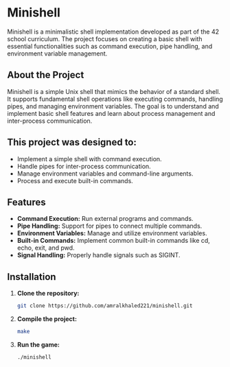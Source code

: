 # Minishell
Minishell is a minimalistic shell implementation developed as part of the 42 school curriculum. The project focuses on creating a basic shell with essential functionalities such as command execution, pipe handling, and environment variable management.

## About the Project
Minishell is a simple Unix shell that mimics the behavior of a standard shell. It supports fundamental shell operations like executing commands, handling pipes, and managing environment variables. The goal is to understand and implement basic shell features and learn about process management and inter-process communication.

## This project was designed to:
- Implement a simple shell with command execution.
- Handle pipes for inter-process communication.
- Manage environment variables and command-line arguments.
- Process and execute built-in commands.

## Features
- **Command Execution:** Run external programs and commands.
- **Pipe Handling:**  Support for pipes to connect multiple commands.
- **Environment Variables:** Manage and utilize environment variables.
- **Built-in Commands:** Implement common built-in commands like cd, echo, exit, and pwd.
- **Signal Handling:** Properly handle signals such as SIGINT.

## Installation
1. **Clone the repository:**
   ```bash
   git clone https://github.com/amralkhaled221/minishell.git
2. **Compile the project:**
   ```bash
   make
3. **Run the game:**
   ```bash
   ./minishell
   
